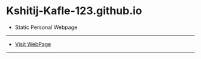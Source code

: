 # Kshitij-Kafle-123.github.io

* Static Personal Webpage

---



* [Visit WebPage](https://kshitij-kafle-123.github.io/)


---
